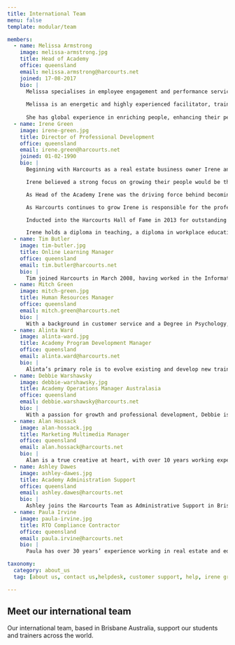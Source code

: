 ```yaml
---
title: International Team
menu: false
template: modular/team

members:
  - name: Melissa Armstrong
    image: melissa-armstrong.jpg
    title: Head of Academy
    office: queensland
    email: melissa.armstrong@harcourts.net
    joined: 17-08-2017
    bio: |
      Melissa specialises in employee engagement and performance services. Melissa, joins us from Flight Centre where she has worked since 2003, firstly in senior finance roles, before embarking on her successful career in the learning and development sphere. Prior to this, she spent 10 years working in some of the world’s leading retail, media and finance organisations in Australia, the United Kingdom and Singapore. Melissa is a qualified CPA and holds a Bachelor of Business and a Diploma of Neuroleadership. 
      
      Melissa is an energetic and highly experienced facilitator, trainer and speaker.
      
      She has global experience in enriching people, enhancing their performance and converting their potential. Highly driven and creative, she has a unique presentation style that helps her unite and motivate an audience.
  - name: Irene Green
    image: irene-green.jpg
    title: Director of Professional Development
    office: queensland
    email: irene.green@harcourts.net
    joined: 01-02-1990
    bio: |
      Beginning with Harcourts as a real estate business owner Irene and husband Mike were the number 1 franchise for New Zealand. Moving to Australia in 1997 the duo began the global expansion of Harcourts and ultimately purchased the company with partner Paul Wright in 2000.

      Irene believed a strong focus on growing their people would be their point of difference and has been an integral part of Harcourts Academy for over 25 years introducing successful and diverse programmes in Harcourts training rooms across 10 countries as well as online.

      As Head of the Academy Irene was the driving force behind becoming a Registered Training Organisation in Australia in 2004 and developing affiliations with industry training providers in New Zealand, South Africa and Indonesia.

      As Harcourts continues to grow Irene is responsible for the professional development of Harcourts corporate teams, travelling frequently to support our existing operations dotted around the globe.

      Inducted into the Harcourts Hall of Fame in 2013 for outstanding contribution Irene continues to champion international projects such as Harcourts Inspirational Women, Harcourts Future Leaders and Team culture initiatives.

      Irene holds a diploma in teaching, a diploma in workplace education and a diploma in business (real estate).
  - name: Tim Butler
    image: tim-butler.jpg
    title: Online Learning Manager
    office: queensland
    email: tim.butler@harcourts.net
    bio: |
      Tim joined Harcourts in March 2008, having worked in the Information Technology industry for over seven years as a Multimedia Developer then Interaction Designer. This has given Tim extensive experience in utilising technology to successfully deliver information and knowledge. Tim holds a Bachelor of Multimedia from Griffith University and strongly believes that technology is only useful if it makes people's lives better or easier. As the Academy's Online Learning Manager, Tim is responsible for the vison, design, development and maintenance of all Academy online systems.
  - name: Mitch Green
    image: mitch-green.jpg
    title: Human Resources Manager
    office: queensland
    email: mitch.green@harcourts.net
    bio: |
      With a background in customer service and a Degree in Psychology, Mitch takes responsibility for Harcourts Human Resources (HR) policies and tools for the team.  The currency and growth of our intellectual property within the Harcourts resource library is a key focus for Mitch; this includes the job descriptions, process and associated resources for every role within Team Harcourts from Sales through to Corporate.  Based in Brisbane, Mitch employs his advanced qualifications in Counselling to consult with our people then communicate and implement Harcourts HR systems and services to the wider Harcourts team. 
  - name: Alinta Ward
    image: alinta-ward.jpg
    title: Academy Program Development Manager
    office: queensland
    email: alinta.ward@harcourts.net
    bio: |
      Alinta’s primary role is to evolve existing and develop new training programmes and resources for the Academy.  Alinta has worked within many roles during her time with Harcourts from administration, property management, sales & marketing, enabling her to draw from her in-the-field knowledge and experiences when developing new resources. Alinta’s aim is to ensure all our Academy Manuals, Workbooks, PowerPoints, AV, Leader’s guides and Assessment tools are comprehensive, easy to use and are readily available to our trainers.
  - name: Debbie Warshawsky
    image: debbie-warshawsky.jpg
    title: Academy Operations Manager Australasia
    office: queensland
    email: debbie.warshawsky@harcourts.net
    bio: |
      With a passion for growth and professional development, Debbie is committed to producing real estate ‘stars’ in the field and corporate world. An award-winning Queensland Real Estate Consultant and a Qualified trainer, Debbie joined Harcourts in 2003 as the State Trainer for Queensland. With Certificate IV in Workplace Training and Assessment and her full licence, Debbie’s focus is working with Harcourts Academy Trainers for their induction, training and ongoing support. Covering Academy programme delivery and consistency, RTO compliance, Debbie is responsible for communication between regions and Academy team contribution.
  - name: Alan Hossack
    image: alan-hossack.jpg
    title: Marketing Multimedia Manager
    office: queensland
    email: alan.hossack@harcourts.net
    bio: |
      Alan is a true creative at heart, with over 10 years working experience across multiple industries in high paced environments. He is versatile, reliable and efficient with a strong eye for detail. Alan has a diversified skill-set encompassing Brand Management, Marketing, Design, Videography, Communications and Training. Alan works closely with Alinta to ensure that our training content both looks great and is engaging for our students.
  - name: Ashley Dawes
    image: ashley-dawes.jpg
    title: Academy Administration Support
    office: queensland
    email: ashley.dawes@harcourts.net
    bio: |
      Ashley joins the Harcourts Team as Administrative Support in Brisbane’s Head Office. Her primary focus will be around providing quality administrative support, coordinating Academy events and promoting excellent culture within the Academy Team. With a background in administration and customer service in finance and insurance industries, Ashley is passionate about the effects that positive team culture and good communication have on the workplace, and seeks to promote these in her everyday work.
  - name: Paula Irvine
    image: paula-irvine.jpg
    title: RTO Compliance Contractor
    office: queensland
    email: paula.irvine@harcourts.net
    bio: |
      Paula has over 30 years’ experience working in real estate and education and training. She holds a Batchelor of Arts (Adult Education), Certificate IV TAE, and has held real estate licenses in Queensland, the ACT and New South Wales. During her time as the General Manager of Property at Kaplan Professional, she developed strategic partnerships with all facets of the real estate industry to deliver real estate training and CPD. She has consistently developed and implemented initiatives that significantly improved business performance in all her education management roles. Paula’s strong leadership skills, financial management and ability to drive change has built her reputation as a professional, go-to person for any real estate training. 

taxonomy:
  category: about_us
  tag: [about us, contact us,helpdesk, customer support, help, irene green, debbie ]

---
```

## Meet our international team

Our international team, based in Brisbane Australia, support our students and trainers across the world.
